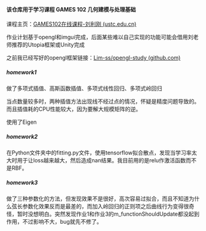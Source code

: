 #### 该仓库用于学习课程 GAMES 102 几何建模与处理基础

课程主页：[GAMES102在线课程-刘利刚 (ustc.edu.cn)](http://staff.ustc.edu.cn/~lgliu/Courses/GAMES102_2020/default.html)

作业计划基于opengl和imgui完成，后面某些难以自己实现的功能可能会借用刘老师推荐的Utopia框架或Unity完成

之前我已经写好的opengl框架链接：[Lim-ss/opengl-study (github.com)](https://github.com/Lim-ss/opengl-study)

##### homework1

做了多项式插值、高斯函数插值、多项式线性回归、多项式岭回归

当点数量较多时，两种插值方法出现线不经过点的情况，怀疑是精度问题导致的。而且插值耗的CPU性能较大，因为要解大规模矩阵的逆。

使用了Eigen

##### homework2

在Python文件夹中的fitting.py文件，使用tensorflow拟合散点，发现当学习率太大时用于让loss越来越大，然后造成nan结果。我目前用的是relu作激活函数而不是RBF。

##### homework3

做了三种参数化的方法，但发现效果不是很好，高次容易过拟合，而且不知道为什么弦长参数化效果反而是最差的，而加入岭回归的正则项之后曲线行为变得很奇怪，暂时没想明白。突然发现作业1和作业3的m_functionShouldUpdate都没起到作用，不过影响不大，bug就先不修了。